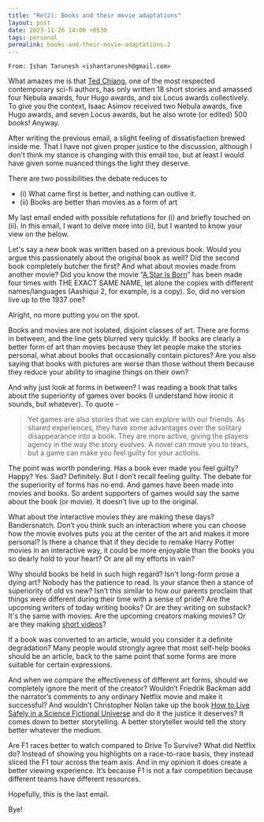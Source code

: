 ```yaml
---
title: "Re(2): Books and their movie adaptations"
layout: post
date: 2023-11-26 14:00 +0530
tags: personal
permalink: books-and-their-movie-adaptations-2
---
```


`From: Ishan Tarunesh <ishantarunesh@gmail.com>`

What amazes me is that [<u>Ted Chiang</u>](https://en.wikipedia.org/wiki/Ted_Chiang), one of the most respected contemporary sci-fi authors, has only written 18 short stories and amassed four Nebula awards, four Hugo awards, and six Locus awards collectively. To give you the context, Isaac Asimov received two Nebula awards, five Hugo awards, and seven Locus awards, but he also wrote (or edited) 500 books! Anyway.

After writing the previous email, a slight feeling of dissatisfaction brewed inside me. That I have not given proper justice to the discussion, although I don't think my stance is changing with this email too, but at least I would have given some nuanced things the light they deserve.

There are two possibilities the debate reduces to
- (i) What came first is better, and nothing can outlive it.
- (ii) Books are better than movies as a form of art

My last email ended with possible refutations for (i) and briefly touched on (ii). In this email, I want to delve more into (ii), but I wanted to know your view on the below.

Let's say a new book was written based on a previous book. Would you argue this passionately about the original book as well? Did the second book completely butcher the first? And what about movies made from another movie? Did you know the movie “[<u>A Star Is Born</u>](https://en.wikipedia.org/wiki/A_Star_Is_Born)” has been made four times with THE EXACT SAME NAME, let alone the copies with different names/languages (Aashiqui 2, for example, is a copy). So, did no version live up to the 1937 one?

Alright, no more putting you on the spot. 

Books and movies are not isolated, disjoint classes of art. There are forms in between, and the line gets blurred very quickly. If books are clearly a better form of art than movies because they let people make the stories personal, what about books that occasionally contain pictures? Are you also saying that books with pictures are worse than those without them because they reduce your ability to imagine things on their own?

And why just look at forms in between? I was reading a book that talks about the superiority of games over books (I understand how ironic it sounds, but whatever). To quote - 
> Yet games are also stories that we can explore with our friends. As shared experiences, they have some advantages over the solitary disappearance into a book. They are more active, giving the players agency in the way the story evolves. A novel can move you to tears, but a game can make you feel guilty for your actions.

The point was worth pondering. Has a book ever made you feel guilty? Happy? Yes. Sad? Definitely. But I don’t recall feeling guilty. The debate for the superiority of forms has no end. And games have been made into movies and books. So ardent supporters of games would say the same about the book (or movie). It doesn’t live up to the original. 

What about the interactive movies they are making these days? Bandersnatch. Don’t you think such an interaction where you can choose how the movie evolves puts you at the center of the art and makes it more personal? Is there a chance that if they decide to remake Harry Potter movies in an interactive way, it could be more enjoyable than the books you so dearly hold to your heart? Or are all my efforts in vain?

Why should books be held in such high regard? Isn't long-form prose a dying art? Nobody has the patience to read. Is your stance then a stance of superiority of old vs new? Isn’t this similar to how our parents proclaim that things were different during their time with a sense of pride? Are the upcoming writers of today writing books? Or are they writing on substack? It's the same with movies. Are the upcoming creators making movies? Or are they making [<u>short videos</u>](https://www.youtube.com/watch?v=hif5eI5pBxo)? 

If a book was converted to an article, would you consider it a definite degradation? Many people would strongly agree that most self-help books should be an article, back to the same point that some forms are more suitable for certain expressions. 

And when we compare the effectiveness of different art forms, should we completely ignore the merit of the creator? Wouldn’t Friedrik Backman add the narrator’s comments to any ordinary Netflix movie and make it successful? And wouldn’t Christopher Nolan take up the book [<u>How to Live Safely in a Science Fictional Universe</u>](/how-to-live-safely-in-a-science-fictional-world) and do it the justice it deserves? It comes down to better storytelling. A better storyteller would tell the story better whatever the medium. 

Are F1 races better to watch compared to Drive To Survive? What did Netflix do? Instead of showing you highlights on a race-to-race basis, they instead sliced the F1 tour across the team axis. And in my opinion it does create a better viewing experience. It’s because F1 is not a fair competition because different teams have different resources.  

Hopefully, this is the last email.

Bye!